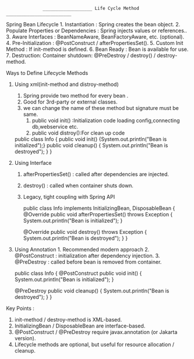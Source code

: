 
                  ___________________ Life Cycle Method _________________________

Spring Bean Lifecycle
    1️. Instantiation : Spring creates the bean object.
    2️. Populate Properties or Dependencies : Spring injects values or references..
    3️. Aware Interfaces : BeanNameAware, BeanFactoryAware, etc. (optional).
    4️. Pre-Initialization : @PostConstruct / afterPropertiesSet().
    5️. Custom Init Method : If init-method is defined.
    6️. Bean Ready : Bean is available for use.
    7️. Destruction: Container shutdown: @PreDestroy / destroy() / destroy-method.



Ways to Define Lifecycle Methods

   1. Using xml(init-method and distroy-method)
      1. Spring provide two method for every bean .
      2. Good for 3rd-party or external classes.
      3. we can change the name of these method but signature must be same.
         1. public void init()   :Initialization code loading config,connecting db,webservice etc.
         2. public void distroy():For clean up code

      <bean id="info" class="com.example.info" init-method="init" destroy-method="cleanup"/>
         public class Info {
            public void init() {System.out.println("Bean is initialized");}
            public void cleanup() {  System.out.println("Bean is destroyed"); }
         }


   2. Using Interface
      1. afterPropertiesSet() : called after dependencies are injected.
      2. destroy() : called when container shuts down.
      3. Legacy, tight coupling with Spring API

         public class Info implements InitializingBean, DisposableBean {
            @Override
            public void afterPropertiesSet() throws Exception {
               System.out.println("Bean is initialized");
            }

            @Override
            public void destroy() throws Exception {
               System.out.println("Bean is destroyed");
            }
         }

   3. Using Annotation
     1. Recommended modern approach
     2. @PostConstruct : initialization after dependency injection.
     3. @PreDestroy : called before bean is removed from container.

      public class Info {
         @PostConstruct
         public void init() {
            System.out.println("Bean is initialized");
         }

         @PreDestroy
         public void cleanup() {
            System.out.println("Bean is destroyed");
         }
      }


Key Points :
   1. init-method / destroy-method is XML-based.
   2. InitializingBean / DisposableBean are interface-based.
   3. @PostConstruct / @PreDestroy require javax.annotation (or Jakarta version).
   4. Lifecycle methods are optional, but useful for resource allocation / cleanup.